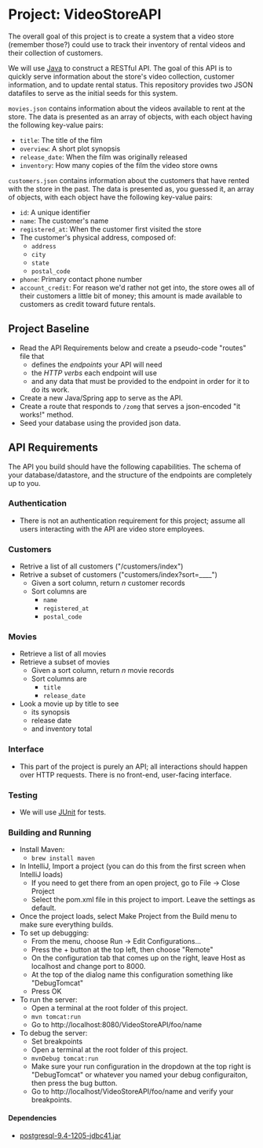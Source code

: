 # Project: VideoStoreAPI

The overall goal of this project is to create a system that a video store (remember those?) could use to track their inventory of rental videos and their collection of customers.

We will use [Java](https://en.wikipedia.org/wiki/Java_(programming_language)) to construct a RESTful API. The goal of this API is to quickly serve information about the store's video collection, customer information, and to update rental status. This repository provides two JSON datafiles to serve as the initial seeds for this system.

`movies.json` contains information about the videos available to rent at the store. The data is presented as an array of objects, with each object having the following key-value pairs:

- `title`: The title of the film
- `overview`: A short plot synopsis
- `release_date`: When the film was originally released
- `inventory`: How many copies of the film the video store owns

`customers.json` contains information about the customers that have rented with the store in the past. The data is presented as, you guessed it, an array of objects, with each object have the following key-value pairs:

- `id`: A unique identifier
- `name`: The customer's name
- `registered_at`: When the customer first visited the store
- The customer's physical address, composed of:
  - `address`
  - `city` 
  - `state`
  - `postal_code`
- `phone`: Primary contact phone number
- `account_credit`: For reason we'd rather not get into, the store owes all of their customers a little bit of money; this amount is made available to customers as credit toward future rentals.

## Project Baseline

- Read the API Requirements below and create a pseudo-code "routes" file that
  - defines the _endpoints_ your API will need
  - the _HTTP verbs_ each endpoint will use
  - and any data that must be provided to the endpoint in order for it to do its work.
- Create a new Java/Spring app to serve as the API.
- Create a route that responds to `/zomg` that serves a json-encoded "it works!" method.
- Seed your database using the provided json data.

## API Requirements

The API you build should have the following capabilities. The schema of your database/datastore, and the structure of the endpoints are completely up to you.

### Authentication
- There is not an authentication requirement for this project; assume all users interacting with the API are video store employees.

### Customers
- Retrive a list of all customers ("/customers/index")
- Retrive a subset of customers ("customers/index?sort=____")
  - Given a sort column, return _n_ customer records
  - Sort columns are
    - `name`
    - `registered_at`
    - `postal_code`

### Movies
- Retrieve a list of all movies
- Retrieve a subset of movies
  - Given a sort column, return _n_ movie records
  - Sort columns are
    - `title`
    - `release_date`
- Look a movie up by title to see
  - its synopsis
  - release date
  - and inventory total

### Interface
- This part of the project is purely an API; all interactions should happen over HTTP requests. There is no front-end, user-facing interface.

### Testing
- We will use [JUnit](http://junit.org/) for tests.

### Building and Running

- Install Maven:
  - `brew install maven`
- In IntelliJ, Import a project (you can do this from the first screen when IntelliJ loads)
  - If you need to get there from an open project, go to File -> Close Project
  - Select the pom.xml file in this project to import.  Leave the settings as default.
- Once the project loads, select Make Project from the Build menu to make sure everything builds.
- To set up debugging:
  - From the menu, choose Run -> Edit Configurations...
  - Press the + button at the top left, then choose "Remote"
  - On the configuration tab that comes up on the right, leave Host as localhost and change port to 8000.
  - At the top of the dialog name this configuration something like "DebugTomcat"
  - Press OK
- To run the server:
  - Open a terminal at the root folder of this project.
  - `mvn tomcat:run`
  - Go to http://localhost:8080/VideoStoreAPI/foo/name
- To debug the server:
  - Set breakpoints
  - Open a terminal at the root folder of this project.
  - `mvnDebug tomcat:run`
  - Make sure your run configuration in the dropdown at the top right is "DebugTomcat" or whatever you named your debug configuraiton, then press the bug button.
  - Go to http://localhost/VideoStoreAPI/foo/name and verify your breakpoints.

#### Dependencies
- [postgresql-9.4-1205-jdbc41.jar](https://jdbc.postgresql.org/download.html)
